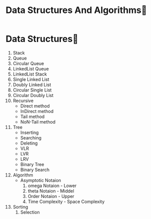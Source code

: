 # Data Structures And Algorithms🥇
<img src="./assets/Ds.jpg" alt=""/>

<h1>Data Structures💯</h1>

  <ol type="1">
         <li> Stack</li>
         <li>Queue</li>
         <li>Circular Queue</li>
         <li>LinkedList Queue</li>
         <li>LinkedList Stack</li>
         <li>Single Linked List</li>
         <li>Doubly Linked List </li>
         <li>Circular Single List</li>
         <li> Circular Doubly List</li>
         <li> Recursive
              <ul> 
                <li>Direct method</li>
                <li>InDirect method</li>
                 <li>Tail method</li>
                 <li>NoN-Tail method</li>
           </ul>
  </li>
    <li>Tree 
     <ul> 
                <li>Inserting</li>
                <li>Searching</li>
                 <li>Deleting</li>
           </ul>
     <ul> 
                <li>VLR</li>
                <li>LVR</li>
                 <li>LRV</li>
           </ul>
           <ul>
             <li>Binary Tree</li>
             <li>Binary Search</li>
           </ul>
    </li>
    <li>
      Algorithm
       <ul>
         <li> Asymptotic Notaion 
           <ol>
             <li>omega Notaion - Lower</li>
             <li>theta Notaion - Middel</li>
             <li> Order Notaion - Upper</li>
         </li>
         <li>Time Complexity - Space Complexity </li>
         </ul>
      </li>
      <li> Sorting
          <ol>
           <li>Selection</li>
          </ol>
        </li>
     </ol>



